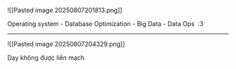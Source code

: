 
![[Pasted image 20250807201813.png]]

Operating system - Database Optimization - Big Data - Data Ops  :3


---
![[Pasted image 20250807204329.png]]



Dạy không được liền mạch 
